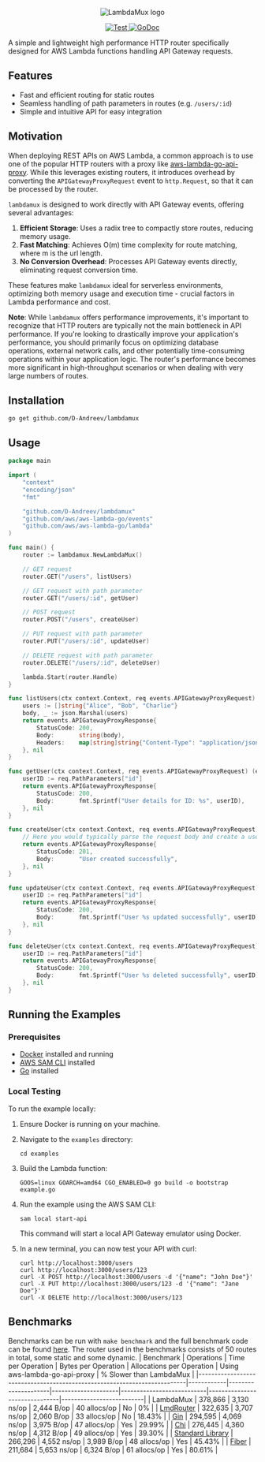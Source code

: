 <p align="center"> 
	<img src="https://github.com/user-attachments/assets/09405fba-3c4a-4dc7-ad4c-e4977360a39a" alt="LambdaMux logo">
</p>
<p align="center">
  <a href="https://github.com/D-Andreev/lambdamux/actions/workflows/test.yml">
    <img src="https://github.com/D-Andreev/lambdamux/actions/workflows/test.yml/badge.svg" alt="Test">
  </a>
  <a href="https://godoc.org/github.com/D-Andreev/lambdamux">
    <img src="https://godoc.org/github.com/D-Andreev/lambdamux?status.svg" alt="GoDoc">
  </a>
</p>

A simple and lightweight high performance HTTP router specifically designed for AWS Lambda functions handling API Gateway requests. 

## Features
- Fast and efficient routing for static routes
- Seamless handling of path parameters in routes (e.g. `/users/:id`)
- Simple and intuitive API for easy integration 

## Motivation
When deploying REST APIs on AWS Lambda, a common approach is to use one of the popular HTTP routers with a proxy like [aws-lambda-go-api-proxy](https://github.com/awslabs/aws-lambda-go-api-proxy). While this leverages existing routers, it introduces overhead by converting the `APIGatewayProxyRequest` event to `http.Request`, so that it can be processed by the router.

`lambdamux` is designed to work directly with API Gateway events, offering several advantages:
  
1.  **Efficient Storage**: Uses a radix tree to compactly store routes, reducing memory usage.
2.  **Fast Matching**: Achieves O(m) time complexity for route matching, where m is the url length.
3.  **No Conversion Overhead**: Processes API Gateway events directly, eliminating request conversion time.

These features make `lambdamux` ideal for serverless environments, optimizing both memory usage and execution time - crucial factors in Lambda performance and cost.

**Note**: While `lambdamux` offers performance improvements, it's important to recognize that HTTP routers are typically not the main bottleneck in API performance. If you're looking to drastically improve your application's performance, you should primarily focus on optimizing database operations, external network calls, and other potentially time-consuming operations within your application logic. The router's performance becomes more significant in high-throughput scenarios or when dealing with very large numbers of routes.

## Installation

```
go get github.com/D-Andreev/lambdamux
```

## Usage

```go
package main

import (
	"context"
	"encoding/json"
	"fmt"

	"github.com/D-Andreev/lambdamux"
	"github.com/aws/aws-lambda-go/events"
	"github.com/aws/aws-lambda-go/lambda"
)

func main() {
	router := lambdamux.NewLambdaMux()

	// GET request
	router.GET("/users", listUsers)

	// GET request with path parameter
	router.GET("/users/:id", getUser)

	// POST request
	router.POST("/users", createUser)

	// PUT request with path parameter
	router.PUT("/users/:id", updateUser)

	// DELETE request with path parameter
	router.DELETE("/users/:id", deleteUser)

	lambda.Start(router.Handle)
}

func listUsers(ctx context.Context, req events.APIGatewayProxyRequest) (events.APIGatewayProxyResponse, error) {
	users := []string{"Alice", "Bob", "Charlie"}
	body, _ := json.Marshal(users)
	return events.APIGatewayProxyResponse{
		StatusCode: 200,
		Body:       string(body),
		Headers:    map[string]string{"Content-Type": "application/json"},
	}, nil
}

func getUser(ctx context.Context, req events.APIGatewayProxyRequest) (events.APIGatewayProxyResponse, error) {
	userID := req.PathParameters["id"]
	return events.APIGatewayProxyResponse{
		StatusCode: 200,
		Body:       fmt.Sprintf("User details for ID: %s", userID),
	}, nil
}

func createUser(ctx context.Context, req events.APIGatewayProxyRequest) (events.APIGatewayProxyResponse, error) {
	// Here you would typically parse the request body and create a user
	return events.APIGatewayProxyResponse{
		StatusCode: 201,
		Body:       "User created successfully",
	}, nil
}

func updateUser(ctx context.Context, req events.APIGatewayProxyRequest) (events.APIGatewayProxyResponse, error) {
	userID := req.PathParameters["id"]
	return events.APIGatewayProxyResponse{
		StatusCode: 200,
		Body:       fmt.Sprintf("User %s updated successfully", userID),
	}, nil
}

func deleteUser(ctx context.Context, req events.APIGatewayProxyRequest) (events.APIGatewayProxyResponse, error) {
	userID := req.PathParameters["id"]
	return events.APIGatewayProxyResponse{
		StatusCode: 200,
		Body:       fmt.Sprintf("User %s deleted successfully", userID),
	}, nil
}

```

## Running the Examples

### Prerequisites

- [Docker](https://www.docker.com/products/docker-desktop) installed and running
- [AWS SAM CLI](https://docs.aws.amazon.com/serverless-application-model/latest/developerguide/serverless-sam-cli-install.html) installed
- [Go](https://golang.org/doc/install) installed

### Local Testing

To run the example locally:

1. Ensure Docker is running on your machine.

2. Navigate to the `examples` directory:
   ```
   cd examples
   ```

3. Build the Lambda function:
   ```
   GOOS=linux GOARCH=amd64 CGO_ENABLED=0 go build -o bootstrap example.go
   ```

4. Run the example using the AWS SAM CLI:
   ```
   sam local start-api
   ```

   This command will start a local API Gateway emulator using Docker.

5. In a new terminal, you can now test your API with curl:
   ```
   curl http://localhost:3000/users
   curl http://localhost:3000/users/123
   curl -X POST http://localhost:3000/users -d '{"name": "John Doe"}'
   curl -X PUT http://localhost:3000/users/123 -d '{"name": "Jane Doe"}'
   curl -X DELETE http://localhost:3000/users/123
   ```

##  Benchmarks
 
Benchmarks can be run with `make benchmark` and the full benchmark code can be found [here](https://github.com/D-Andreev/lambdamux/blob/main/lambdamux_benchmark_test.go).
The router used in the benchmarks consists of 50 routes in total, some static and some dynamic.
| Benchmark                                                                | Operations | Time per Operation | Bytes per Operation | Allocations per Operation | Using aws-lambda-go-api-proxy | % Slower than LambdaMux |
|--------------------------------------------------------------------------|------------|---------------------|---------------------|---------------------------|-------------------------------|--------------------------|
| LambdaMux                                                                | 378,866    | 3,130 ns/op         | 2,444 B/op          | 40 allocs/op              | No                            | 0%                       |
| [LmdRouter](https://github.com/aquasecurity/lmdrouter)                   | 322,635    | 3,707 ns/op         | 2,060 B/op          | 33 allocs/op              | No                            | 18.43%                   |
| [Gin](https://github.com/gin-gonic/gin)                                  | 294,595    | 4,069 ns/op         | 3,975 B/op          | 47 allocs/op              | Yes                           | 29.99%                   |
| [Chi](https://github.com/go-chi/chi)                                     | 276,445    | 4,360 ns/op         | 4,312 B/op          | 49 allocs/op              | Yes                           | 39.30%                   |
| [Standard Library](https://pkg.go.dev/net/http#ServeMux)                          | 266,296    | 4,552 ns/op         | 3,989 B/op          | 48 allocs/op              | Yes                            | 45.43%                   |
| [Fiber](https://github.com/gofiber/fiber)                                | 211,684    | 5,653 ns/op         | 6,324 B/op          | 61 allocs/op              | Yes                           | 80.61%                   |
